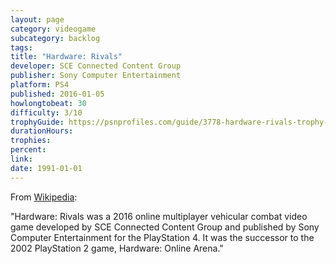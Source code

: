 ```yaml
---
layout: page
category: videogame
subcategory: backlog
tags:
title: "Hardware: Rivals"
developer: SCE Connected Content Group
publisher: Sony Computer Entertainment
platform: PS4
published: 2016-01-05
howlongtobeat: 30
difficulty: 3/10
trophyGuide: https://psnprofiles.com/guide/3778-hardware-rivals-trophy-guide
durationHours:
trophies:
percent:
link:
date: 1991-01-01
---
```


From [Wikipedia](https://en.wikipedia.org/wiki/Hardware:_Rivals):

"Hardware: Rivals was a 2016 online multiplayer vehicular combat video game developed by SCE Connected Content Group and published by Sony Computer Entertainment for the PlayStation 4. It was the successor to the 2002 PlayStation 2 game, Hardware: Online Arena."
